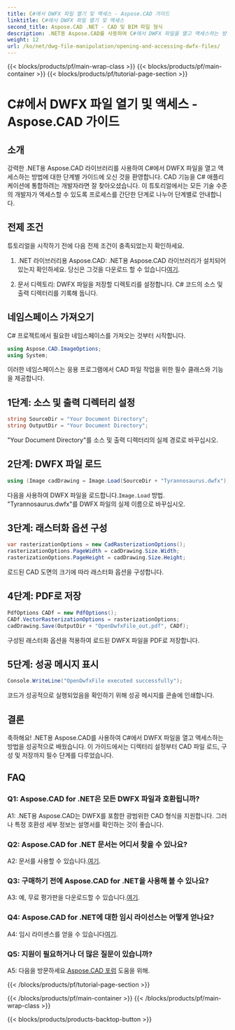 ```yaml
---
title: C#에서 DWFX 파일 열기 및 액세스 - Aspose.CAD 가이드
linktitle: C#에서 DWFX 파일 열기 및 액세스
second_title: Aspose.CAD .NET - CAD 및 BIM 파일 형식
description: .NET용 Aspose.CAD를 사용하여 C#에서 DWFX 파일을 열고 액세스하는 방법을 알아보세요. 애플리케이션에 원활하게 통합하기 위한 단계별 가이드입니다.
weight: 12
url: /ko/net/dwg-file-manipulation/opening-and-accessing-dwfx-files/
---
```


{{< blocks/products/pf/main-wrap-class >}}
{{< blocks/products/pf/main-container >}}
{{< blocks/products/pf/tutorial-page-section >}}

# C#에서 DWFX 파일 열기 및 액세스 - Aspose.CAD 가이드

## 소개

강력한 .NET용 Aspose.CAD 라이브러리를 사용하여 C#에서 DWFX 파일을 열고 액세스하는 방법에 대한 단계별 가이드에 오신 것을 환영합니다. CAD 기능을 C# 애플리케이션에 통합하려는 개발자라면 잘 찾아오셨습니다. 이 튜토리얼에서는 모든 기술 수준의 개발자가 액세스할 수 있도록 프로세스를 간단한 단계로 나누어 단계별로 안내합니다.

## 전제 조건

튜토리얼을 시작하기 전에 다음 전제 조건이 충족되었는지 확인하세요.

1.  .NET 라이브러리용 Aspose.CAD: .NET용 Aspose.CAD 라이브러리가 설치되어 있는지 확인하세요. 당신은 그것을 다운로드 할 수 있습니다[여기](https://releases.aspose.com/cad/net/).

2. 문서 디렉토리: DWFX 파일을 저장할 디렉토리를 설정합니다. C# 코드의 소스 및 출력 디렉터리를 기록해 둡니다.

## 네임스페이스 가져오기

C# 프로젝트에서 필요한 네임스페이스를 가져오는 것부터 시작합니다.

```csharp
using Aspose.CAD.ImageOptions;
using System;
```

이러한 네임스페이스는 응용 프로그램에서 CAD 파일 작업을 위한 필수 클래스와 기능을 제공합니다.

## 1단계: 소스 및 출력 디렉터리 설정

```csharp
string SourceDir = "Your Document Directory";
string OutputDir = "Your Document Directory";
```

"Your Document Directory"를 소스 및 출력 디렉터리의 실제 경로로 바꾸십시오.

## 2단계: DWFX 파일 로드

```csharp
using (Image cadDrawing = Image.Load(SourceDir + "Tyrannosaurus.dwfx"))
```

 다음을 사용하여 DWFX 파일을 로드합니다.`Image.Load` 방법. "Tyrannosaurus.dwfx"를 DWFX 파일의 실제 이름으로 바꾸십시오.

## 3단계: 래스터화 옵션 구성

```csharp
var rasterizationOptions = new CadRasterizationOptions();
rasterizationOptions.PageWidth = cadDrawing.Size.Width;
rasterizationOptions.PageHeight = cadDrawing.Size.Height;
```

로드된 CAD 도면의 크기에 따라 래스터화 옵션을 구성합니다.

## 4단계: PDF로 저장

```csharp
PdfOptions CADf = new PdfOptions();
CADf.VectorRasterizationOptions = rasterizationOptions;
cadDrawing.Save(OutputDir + "OpenDwfxFile_out.pdf", CADf);
```

구성된 래스터화 옵션을 적용하여 로드된 DWFX 파일을 PDF로 저장합니다.

## 5단계: 성공 메시지 표시

```csharp
Console.WriteLine("OpenDwfxFile executed successfully");
```

코드가 성공적으로 실행되었음을 확인하기 위해 성공 메시지를 콘솔에 인쇄합니다.

## 결론

축하해요! .NET용 Aspose.CAD를 사용하여 C#에서 DWFX 파일을 열고 액세스하는 방법을 성공적으로 배웠습니다. 이 가이드에서는 디렉터리 설정부터 CAD 파일 로드, 구성 및 저장까지 필수 단계를 다루었습니다.

## FAQ

### Q1: Aspose.CAD for .NET은 모든 DWFX 파일과 호환됩니까?

A1: .NET용 Aspose.CAD는 DWFX를 포함한 광범위한 CAD 형식을 지원합니다. 그러나 특정 호환성 세부 정보는 설명서를 확인하는 것이 좋습니다.

### Q2: Aspose.CAD for .NET 문서는 어디서 찾을 수 있나요?

 A2: 문서를 사용할 수 있습니다.[여기](https://reference.aspose.com/cad/net/).

### Q3: 구매하기 전에 Aspose.CAD for .NET을 사용해 볼 수 있나요?

 A3: 예, 무료 평가판을 다운로드할 수 있습니다.[여기](https://releases.aspose.com/).

### Q4: Aspose.CAD for .NET에 대한 임시 라이선스는 어떻게 얻나요?

 A4: 임시 라이센스를 얻을 수 있습니다[여기](https://purchase.aspose.com/temporary-license/).

### Q5: 지원이 필요하거나 더 많은 질문이 있습니까?

A5: 다음을 방문하세요.[Aspose.CAD 포럼](https://forum.aspose.com/c/cad/19) 도움을 위해.

{{< /blocks/products/pf/tutorial-page-section >}}

{{< /blocks/products/pf/main-container >}}
{{< /blocks/products/pf/main-wrap-class >}}

{{< blocks/products/products-backtop-button >}}
